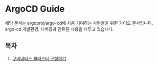 # ArgoCD Guide

해당 문서는 argoproj/argo-cd에 처음 기여하는 사람들을 위한 가이드 문서입니다.\
argo-cd 개발환경, 디버깅과 관련된 내용을 다루고 있습니다.

## 목차
1. [쿠버네티스 클러스터 구성하기](./01-k8s-cluster.md)